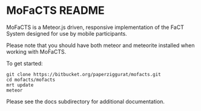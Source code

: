 MoFaCTS README
==============================

MoFaCTS is a Meteor.js driven, responsive implementation of the FaCT
System designed for use by mobile participants.

Please note that you should have both meteor and meteorite installed
when working with MoFaCTS.

To get started:

    git clone https://bitbucket.org/paperziggurat/mofacts.git
    cd mofacts/mofacts
    mrt update
    meteor

Please see the docs subdirectory for additional documentation.
